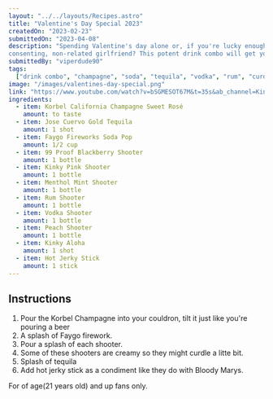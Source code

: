 ```yaml
---
layout: "../../layouts/Recipes.astro"
title: "Valentine's Day Special 2023"
createdOn: "2023-02-23"
submittedOn: "2023-04-08"
description: "Spending Valentine's day alone or, if you're lucky enough, with your of-age, alive, cis-gendered,
consenting, non-related girlfriend? This potent drink combo will get you lucky with yourself and others!"
submittedBy: "viperdude90"
tags:
  ["drink combo", "champagne", "soda", "tequila", "vodka", "rum", "curdling"]
image: "/images/valentines-day-special.png"
link: "https://www.youtube.com/watch?v=bSGMESOT67M&t=35s&ab_channel=KingCobraJFS"
ingredients:
  - item: Korbel California Champagne Sweet Rosé
    amount: to taste
  - item: Jose Cuervo Gold Tequila
    amount: 1 shot
  - item: Faygo Fireworks Soda Pop
    amount: 1/2 cup
  - item: 99 Proof Blackberry Shooter
    amount: 1 bottle
  - item: Kinky Pink Shooter
    amount: 1 bottle
  - item: Menthol Mint Shooter
    amount: 1 bottle
  - item: Rum Shooter
    amount: 1 bottle
  - item: Vodka Shooter
    amount: 1 bottle
  - item: Peach Shooter
    amount: 1 bottle
  - item: Kinky Aloha
    amount: 1 shot
  - item: Hot Jerky Stick
    amount: 1 stick
---
```

## Instructions

1. Pour the Korbel Champagne into your couldron, tilt it just like you're pouring a beer
2. A splash of Faygo firework.
3. Pour a splash of each shooter.
4. Some of these shooters are creamy so they might curdle a litte bit.
5. Splash of tequila
6. Add hot jerky stick as a condiment like they do with Bloody Marys.

For of age(21 years old) and up fans only.
